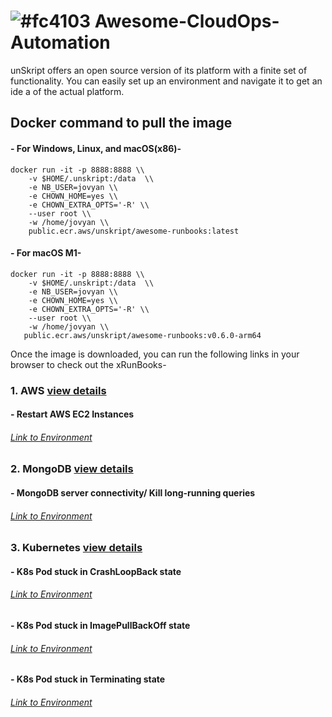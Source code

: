 
# ![#fc4103](https://via.placeholder.com/15/fc4103/fc4103.png) Awesome-CloudOps-Automation

unSkript offers an open source version of its platform with a finite set of functionality. You can easily set up an environment and navigate it to get an ide
a of the actual platform.

## Docker command to pull the image

#### - For Windows, Linux, and macOS(x86)-
```
docker run -it -p 8888:8888 \\
    -v $HOME/.unskript:/data  \\
    -e NB_USER=jovyan \\
    -e CHOWN_HOME=yes \\
    -e CHOWN_EXTRA_OPTS='-R' \\
    --user root \\
    -w /home/jovyan \\
    public.ecr.aws/unskript/awesome-runbooks:latest
```
#### - For macOS M1-
```
docker run -it -p 8888:8888 \\
    -v $HOME/.unskript:/data  \\
    -e NB_USER=jovyan \\
    -e CHOWN_HOME=yes \\
    -e CHOWN_EXTRA_OPTS='-R' \\
    --user root \\
    -w /home/jovyan \\
   public.ecr.aws/unskript/awesome-runbooks:v0.6.0-arm64
```
Once the image is downloaded, you can run the following links in your browser to check out the xRunBooks-

### 1. AWS [view details](https://simplistic-twilight-7e8.notion.site/AWS-xRunBook-for-Restarting-an-EC2-Instance-d5d1ce7ab1d8418592c4ec389d6ef84e)
#### - Restart AWS EC2 Instances
###### [Link to Environment](http://127.0.0.1:8888/lab/tree/Restart_AWS_EC2_Instances.ipynb)

### 2. MongoDB [view details](https://simplistic-twilight-7e8.notion.site/MongoDB-xRunBook-for-Server-Connectivity-031c156f40154eda9b9c67520ea2a8aa)
#### - MongoDB server connectivity/ Kill long-running queries
###### [Link to Environment](http://127.0.0.1:8888/lab/tree/MongoDB_Server_Connectivity.ipynb)

### 3. Kubernetes [view details]()
#### - K8s Pod stuck in CrashLoopBack state
###### [Link to Environment](http://127.0.0.1:8888/lab/tree/K8S_Pod_Stuck_In_CrashLoopBack_State.ipynb)
#### - K8s Pod stuck in ImagePullBackOff state
###### [Link to Environment](http://127.0.0.1:8888/lab/tree/K8S_Pod_Stuck_In_ImagePullBackOff_State.ipynb)
#### - K8s Pod stuck in Terminating state
###### [Link to Environment](http://127.0.0.1:8888/lab/tree/K8S_Pod_Stuck_In_Terminating_State.ipynb)
